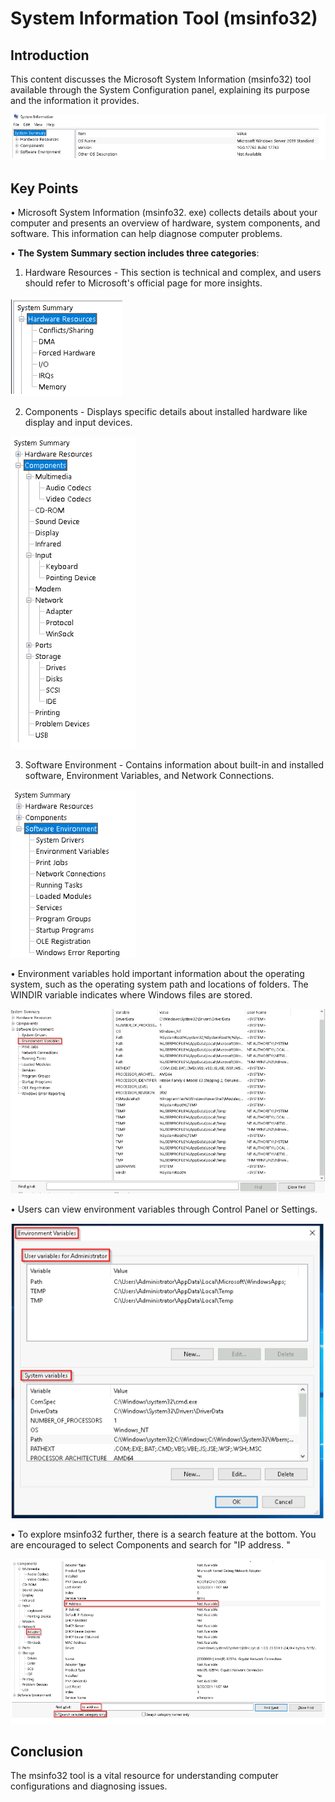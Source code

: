 # System Information Tool (msinfo32) 

## Introduction 
This content discusses the Microsoft System Information (msinfo32) tool available through the System Configuration panel, explaining its purpose and the information it provides. 

![From TryHackMe](image-7.png)

## Key Points 
• Microsoft System Information (msinfo32. exe) collects details about your computer and presents an overview of hardware, system components, and software. This information can help diagnose computer problems. 

• __The System Summary section includes three categories__: 
1. Hardware Resources - This section is technical and complex, and users should refer to Microsoft's official page for more insights. 

![From Try Hack Me](image-8.png)

2. Components - Displays specific details about installed hardware like display and 
input devices. 

![From Try Hack Me](image-9.png)

3. Software Environment - Contains information about built-in and installed software, Environment Variables, and Network Connections. 

![From Try Hack Me](image-10.png)

• Environment variables hold important information about the operating system, such as the operating system path and locations of folders. The WINDIR variable indicates where Windows files are stored. 

![From Try Hack Me](image-11.png)

• Users can view environment variables through Control Panel or Settings. 

![From Try Hack Me](image-12.png)

• To explore msinfo32 further, there is a search feature at the bottom. You are encouraged to select Components and search for "IP address. " 

![From Try Hack Me](image-13.png)

## Conclusion 
The msinfo32 tool is a vital resource for understanding computer configurations and diagnosing issues.